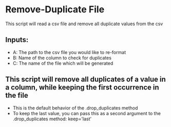 # Remove-Duplicate File

This script will read a csv file and remove all duplicate values from the csv

## Inputs:

- A: The path to the csv file you would like to re-format
- B: Name of the column to check for duplicates
- C: The name of the file which will be generated

## This script will remove all duplicates of a value in a column, while keeping the first occurrence in the file
- This is the default behavior of the .drop_duplicates method
- To keep the last value, you can pass this as a second argument to the .drop_duplicates method:  keep='last'


